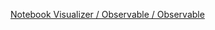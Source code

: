 [Notebook Visualizer / Observable / Observable](https://observablehq.com/@observablehq/notebook-visualizer)

